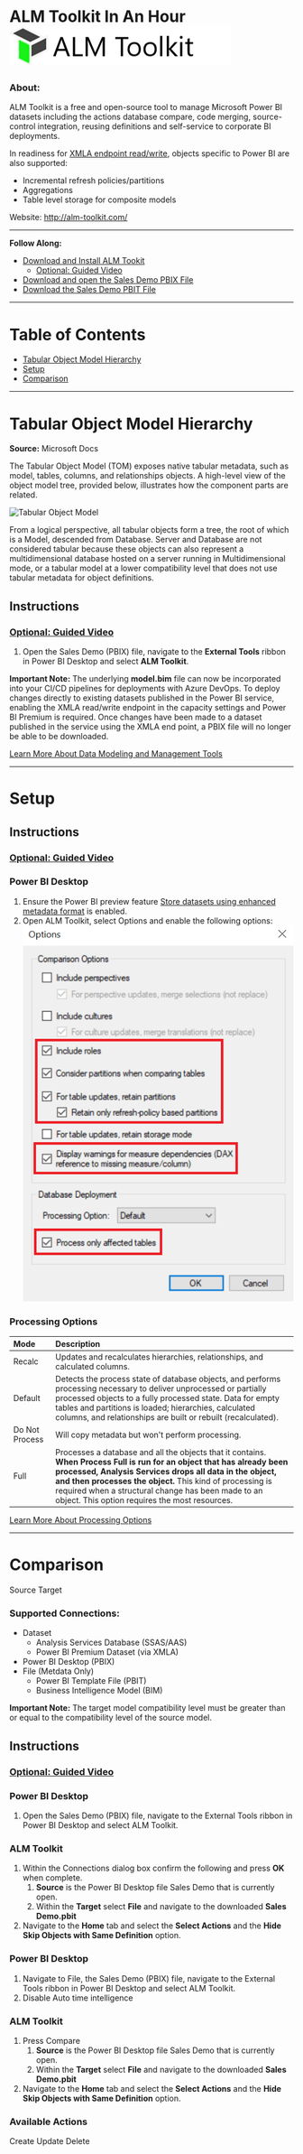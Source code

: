 # ALM Toolkit In An Hour ![ALM Toolkit](./Images/ALM.png)

### About:
ALM Toolkit is a free and open-source tool to manage Microsoft Power BI datasets including the actions database compare, code merging, source-control integration, reusing definitions and self-service to corporate BI deployments.

In readiness for [XMLA endpoint read/write](https://docs.microsoft.com/en-us/power-platform-release-plan/2020wave1/business-intelligence/xmla-readwrite), objects specific to Power BI are also supported:
- Incremental refresh policies/partitions
- Aggregations
- Table level storage for composite models

Website: http://alm-toolkit.com/
___

**Follow Along:**
- [Download and Install ALM Tookit](http://alm-toolkit.com/)
    - <a href="" target="_blank">Optional: Guided Video</a>
- [Download and open the Sales Demo PBIX File](https://github.com/itsnotaboutthecell/Power-BI-Sessions/raw/master/ALM%20Toolkit%20In%20An%20Hour/Sales%20Demo.pbix)
- [Download the Sales Demo PBIT File]()

___

# Table of Contents
- [Tabular Object Model Hierarchy](#tabular-object-model-hierarchy)
- [Setup](#setup)
- [Comparison](#comparison)

___

# Tabular Object Model Hierarchy
**Source:** Microsoft Docs

The Tabular Object Model (TOM) exposes native tabular metadata, such as model, tables, columns, and relationships objects. A high-level view of the object model tree, provided below, illustrates how the component parts are related.

![Tabular Object Model](https://docs.microsoft.com/en-us/analysis-services/tom/media/ssastomobjectmodeldiagram.png "Tabular Object Model")

From a logical perspective, all tabular objects form a tree, the root of which is a Model, descended from Database. Server and Database are not considered tabular because these objects can also represent a multidimensional database hosted on a server running in Multidimensional mode, or a tabular model at a lower compatibility level that does not use tabular metadata for object definitions.

## Instructions
### [Optional: Guided Video]()
1. Open the Sales Demo (PBIX) file, navigate to the **External Tools** ribbon in Power BI Desktop and select **ALM Toolkit**.


**Important Note:** The underlying **model.bim** file can now be incorporated into your CI/CD pipelines for deployments with Azure DevOps. To deploy changes directly to existing datasets published in the Power BI service, enabling the XMLA read/write endpoint in the capacity settings and Power BI Premium is required. Once changes have been made to a dataset published in the service using the XMLA end point, a PBIX file will no longer be able to be downloaded.

[Learn More About Data Modeling and Management Tools](https://docs.microsoft.com/en-us/power-bi/admin/service-premium-connect-tools#data-modeling-and-management-tools)

___

# Setup

## Instructions
### [Optional: Guided Video]()

### Power BI Desktop
1. Ensure the Power BI preview feature [Store datasets using enhanced metadata format](https://docs.microsoft.com/en-us/power-bi/connect-data/desktop-enhanced-dataset-metadata) is enabled.
2. Open ALM Toolkit, select Options and enable the following options:
![Options](./Images/Options.png)

### Processing Options

| Mode | Description |
| :--- | :-----|
| Recalc | Updates and recalculates hierarchies, relationships, and calculated columns. |
| Default | Detects the process state of database objects, and performs processing necessary to deliver unprocessed or partially processed objects to a fully processed state. Data for empty tables and partitions is loaded; hierarchies, calculated columns, and relationships are built or rebuilt (recalculated). |
| Do Not Process | Will copy metadata but won't perform processing. |
| Full | Processes a database and all the objects that it contains. <b>When Process Full is run for an object that has already been processed, Analysis Services drops all data in the object, and then processes the object.</b> This kind of processing is required when a structural change has been made to an object. This option requires the most resources. |

[Learn More About Processing Options](https://docs.microsoft.com/en-us/analysis-services/tabular-models/process-database-table-or-partition-analysis-services?view=asallproducts-allversions#bkmk_process_db)

___

# Comparison

Source
Target

### Supported Connections:
- Dataset
    - Analysis Services Database (SSAS/AAS)
    - Power BI Premium Dataset (via XMLA)
- Power BI Desktop (PBIX)
- File (Metdata Only)
    - Power BI Template File (PBIT)
    - Business Intelligence Model (BIM)

**Important Note:** The target model compatibility level must be greater than or equal to the compatibility level of the source
model.

## Instructions
### [Optional: Guided Video]()

### Power BI Desktop
1. Open the Sales Demo (PBIX) file, navigate to the External Tools ribbon in Power BI Desktop and select ALM Toolkit.

### ALM Toolkit
1. Within the Connections dialog box confirm the following and press **OK** when complete.
    1. **Source** is the Power BI Desktop file Sales Demo that is currently open.
    2. Within the **Target** select **File** and navigate to the downloaded **Sales Demo.pbit**
2. Navigate to the **Home** tab and select the **Select Actions** and the **Hide Skip Objects with Same Definition** option.

### Power BI Desktop
1. Navigate to File,  the Sales Demo (PBIX) file, navigate to the External Tools ribbon in Power BI Desktop and select ALM Toolkit.
2. Disable Auto time intelligence

### ALM Toolkit
1. Press Compare
    1. **Source** is the Power BI Desktop file Sales Demo that is currently open.
    2. Within the **Target** select **File** and navigate to the downloaded **Sales Demo.pbit**
2. Navigate to the **Home** tab and select the **Select Actions** and the **Hide Skip Objects with Same Definition** option.



### Available Actions
Create
Update
Delete
